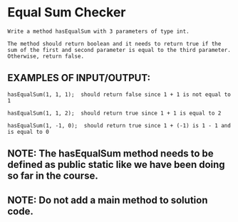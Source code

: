 # Equal Sum Checker

    Write a method hasEqualSum with 3 parameters of type int.

    The method should return boolean and it needs to return true if the sum of the first and second parameter is equal to the third parameter. Otherwise, return false.

## EXAMPLES OF INPUT/OUTPUT:

    hasEqualSum(1, 1, 1);  should return false since 1 + 1 is not equal to 1

    hasEqualSum(1, 1, 2);  should return true since 1 + 1 is equal to 2

    hasEqualSum(1, -1, 0);  should return true since 1 + (-1) is 1 - 1 and is equal to 0

## NOTE: The hasEqualSum method needs to be defined as public static ​like we have been doing so far in the course.

## NOTE: Do not add a main method to solution code.
